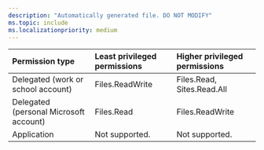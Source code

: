 ```yaml
---
description: "Automatically generated file. DO NOT MODIFY"
ms.topic: include
ms.localizationpriority: medium
---
```


|Permission type|Least privileged permissions|Higher privileged permissions|
|:---|:---|:---|
|Delegated (work or school account)|Files.ReadWrite|Files.Read, Sites.Read.All|
|Delegated (personal Microsoft account)|Files.Read|Files.ReadWrite|
|Application|Not supported.|Not supported.|

